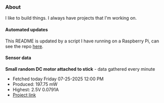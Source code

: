 ### About
I like to build things. I always have projects that I'm working on.

#### Automated updates
This README is updated by a script I have running on a Raspberry Pi, can see the repo [here](https://github.com/jdc-cunningham/raspi-git-repo-updater).

#### Sensor data


**Small random DC motor attached to stick** - data gathered every minute
- Fetched today Friday 07-25-2025 12:00 PM
- Produced: 197.75 mW
- Highest: 2.5V 0.0791A
- [Project link](https://github.com/jdc-cunningham/turbine-raspi)